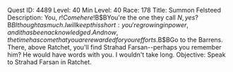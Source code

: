 Quest ID: 4489
Level: 40
Min Level: 40
Race: 178
Title: Summon Felsteed
Description: You, $r! Come here!$B$BYou're the one they call $N, yes?$B$BI thought as much. I will keep this short: you're growing in power, and it has been acknowledged. And now, the time has come that you are rewarded for your efforts.$B$BGo to the Barrens. There, above Ratchet, you'll find Strahad Farsan--perhaps you remember him? He would have words with you. I wouldn't take long.
Objective: Speak to Strahad Farsan in Ratchet.
